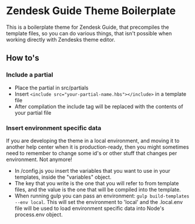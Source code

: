 # Zendesk Guide Theme Boilerplate
This is a boilerplate theme for Zendesk Guide, that precompiles the template files, so you can do various things, that isn't possible when working directly with Zendesks theme editor.

## How to's

### Include a partial
* Place the partial in src/partials
* Insert `<include src="your-partial-name.hbs"></include>` in a template file
* After compilation the include tag will be replaced with the contents of your partial file

### Insert environment specific data
If you are developing the theme in a local environment, and moving it to another help center when it is production-ready, then you might sometimes need to remember to change some id's or other stuff that changes per environment. Not anymore!

* In /config.js you insert the variables that you want to use in your templates, inside the "variables" object.
* The key that you write is the one that you will refer to from template files, and the value is the one that will be compiled into the template.
* When running gulp you can pass an environment: `gulp build-templates --env local`. This will set the environment to 'local' and the .local.env file will be used to load environment specific data into Node's process.env object.